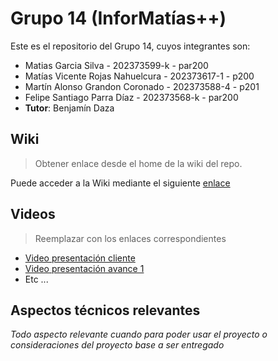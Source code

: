 # Grupo 14 (InforMatías++)

Este es el repositorio del Grupo 14, cuyos integrantes son:

- Matias Garcia Silva - 202373599-k - par200
-  Matías Vicente Rojas Nahuelcura - 202373617-1 - p200
-  Martín Alonso Grandon Coronado - 202373588-4 - p201
-  Felipe Santiago Parra Díaz - 202373568-k - par200
-  **Tutor**: Benjamín Daza

## Wiki

> Obtener enlace desde el home de la wiki del repo.

Puede acceder a la Wiki mediante el siguiente [enlace](https://gitlab.inf.utfsm.cl/)

## Videos

> Reemplazar con los enlaces correspondientes

* [Video presentación cliente](https://www.youtube.com)
* [Video presentación avance 1](https://www.youtube.com/)
* Etc ...

## Aspectos técnicos relevantes

_Todo aspecto relevante cuando para poder usar el proyecto o consideraciones del proyecto base a ser entregado_
